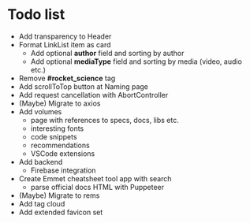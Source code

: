 # Todo list

* Add transparency to Header
* Format LinkList item as card
  * Add optional **author** field and sorting by author
  * Add optional **mediaType** field and sorting by media (video, audio etc.)
* Remove **#rocket_science** tag
* Add scrollToTop button at Naming page
* Add request cancellation with AbortController
* (Maybe) Migrate to axios
* Add volumes
  * page with references to specs, docs, libs etc.
  * interesting fonts
  * code snippets
  * recommendations
  * VSCode extensions
* Add backend
  * Firebase integration
* Create Emmet cheatsheet tool app with search
  * parse official docs HTML with Puppeteer
* (Maybe) Migrate to rems
* Add tag cloud
* Add extended favicon set
